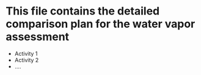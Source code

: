 # This file contains the detailed comparison plan for the water vapor assessment

* Activity 1
* Activity 2
* ....
